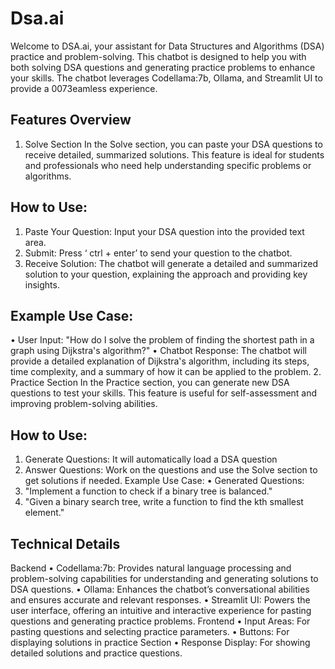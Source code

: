 # Dsa.ai

Welcome to DSA.ai, your assistant for Data Structures and Algorithms (DSA) practice and problem-solving. This chatbot is designed to help you with both solving DSA questions and generating practice problems to enhance your skills. The chatbot leverages Codellama:7b, Ollama, and Streamlit UI to provide a 0073eamless experience.
## Features Overview
1. Solve Section
In the Solve section, you can paste your DSA questions to receive detailed, summarized solutions. This feature is ideal for students and professionals who need help understanding specific problems or algorithms.
## How to Use:
1.	Paste Your Question: Input your DSA question into the provided text area.
2.	Submit: Press ‘ ctrl + enter’ to send your question to the chatbot.
3.	Receive Solution: The chatbot will generate a detailed and summarized solution to your question, explaining the approach and providing key insights.
## Example Use Case:
•	User Input: "How do I solve the problem of finding the shortest path in a graph using Dijkstra's algorithm?"
•	Chatbot Response: The chatbot will provide a detailed explanation of Dijkstra's algorithm, including its steps, time complexity, and a summary of how it can be applied to the problem.
2. Practice Section
In the Practice section, you can generate new DSA questions to test your skills. This feature is useful for self-assessment and improving problem-solving abilities.
## How to Use:
1.	Generate Questions: It will automatically load a DSA question 
2.	Answer Questions: Work on the questions and use the Solve section to get solutions if needed.
Example Use Case:
•	Generated Questions:
1.	"Implement a function to check if a binary tree is balanced."
2.	"Given a binary search tree, write a function to find the kth smallest element."
## Technical Details
Backend
•	Codellama:7b: Provides natural language processing and problem-solving capabilities for understanding and generating solutions to DSA questions.
•	Ollama: Enhances the chatbot’s conversational abilities and ensures accurate and relevant responses.
•	Streamlit UI: Powers the user interface, offering an intuitive and interactive experience for pasting questions and generating practice problems.
Frontend
•	Input Areas: For pasting questions and selecting practice parameters.
•	Buttons: For displaying solutions in practice Section
•	Response Display: For showing detailed solutions and practice questions.



